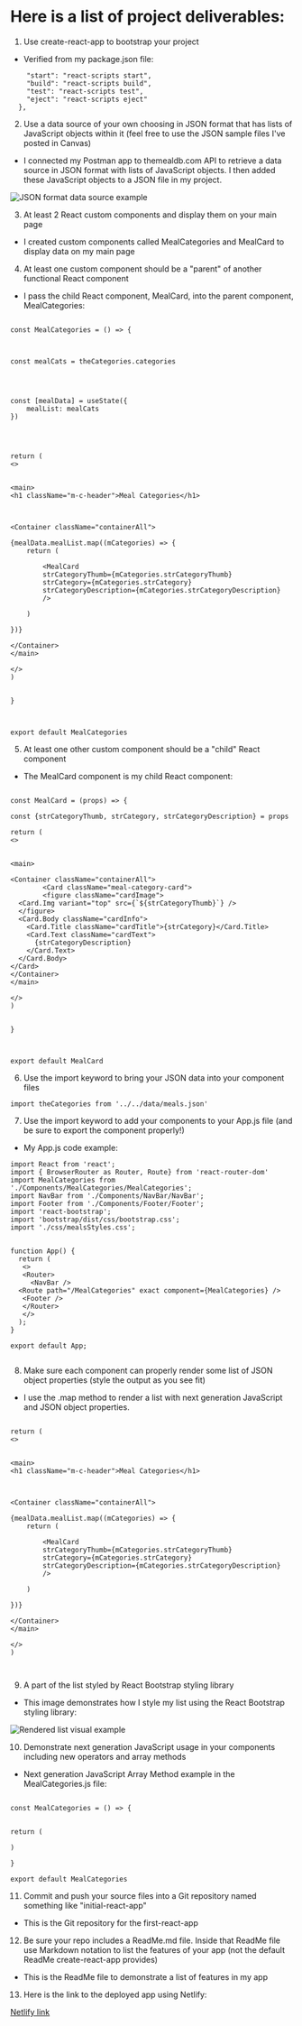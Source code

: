 
# Here is a list of project deliverables: 



1. Use create-react-app to bootstrap your project

* Verified from my package.json file: 

```"scripts": {  
    "start": "react-scripts start",  
    "build": "react-scripts build",
    "test": "react-scripts test",
    "eject": "react-scripts eject"
  },
```




2. Use a data source of your own choosing in JSON format that has lists of JavaScript objects within it (feel free to use the JSON sample files I've posted in Canvas)

* I connected my Postman app to themealdb.com API to retrieve a data source in JSON format with lists of JavaScript objects. I then added these JavaScript objects to a JSON file in my project.  

![JSON format data source example](src/images/jsondata.PNG)


3. At least 2 React custom components and display them on your main page

* I created custom components called MealCategories and MealCard to display data on my main page

4. At least one custom component should be a "parent" of another functional React component

* I pass the child React component, MealCard, into the parent component, MealCategories: 


``` 

const MealCategories = () => {



const mealCats = theCategories.categories




const [mealData] = useState({
    mealList: mealCats
})

 


return (
<>


<main>
<h1 className="m-c-header">Meal Categories</h1>



<Container className="containerAll">
  
{mealData.mealList.map((mCategories) => {
    return (

        <MealCard
        strCategoryThumb={mCategories.strCategoryThumb}
        strCategory={mCategories.strCategory} 
        strCategoryDescription={mCategories.strCategoryDescription}
        />

    )
    
})}

</Container>
</main>

</>
)


}



export default MealCategories 

```



5. At least one other custom component should be a "child" React component

* The MealCard component is my child React component:

``` 

const MealCard = (props) => {

const {strCategoryThumb, strCategory, strCategoryDescription} = props

return (
<>


<main>

<Container className="containerAll">
        <Card className="meal-category-card">
        <figure className="cardImage">
  <Card.Img variant="top" src={`${strCategoryThumb}`} />
  </figure>
  <Card.Body className="cardInfo">
    <Card.Title className="cardTitle">{strCategory}</Card.Title>
    <Card.Text className="cardText">
      {strCategoryDescription}
    </Card.Text>
  </Card.Body>
</Card>
</Container>
</main>

</>
)


}



export default MealCard

```


6. Use the import keyword to bring your JSON data into your component files

`import theCategories from '../../data/meals.json'`


7. Use the import keyword to add your components to your App.js file (and be sure to export the component properly!)

* My App.js code example: 

```
import React from 'react';
import { BrowserRouter as Router, Route} from 'react-router-dom'
import MealCategories from './Components/MealCategories/MealCategories';
import NavBar from './Components/NavBar/NavBar';
import Footer from './Components/Footer/Footer'; 
import 'react-bootstrap';
import 'bootstrap/dist/css/bootstrap.css';
import './css/mealsStyles.css'; 


function App() {
  return (
   <>
   <Router>
     <NavBar />
  <Route path="/MealCategories" exact component={MealCategories} />
   <Footer />
   </Router>
   </>
  );
}

export default App;


```


8. Make sure each component can properly render some list of JSON object properties (style the output as you see fit)

* I use the .map method to render a list with next generation JavaScript and JSON object properties. 


``` 

return (
<>


<main>
<h1 className="m-c-header">Meal Categories</h1>



<Container className="containerAll">
  
{mealData.mealList.map((mCategories) => {
    return (

        <MealCard
        strCategoryThumb={mCategories.strCategoryThumb}
        strCategory={mCategories.strCategory} 
        strCategoryDescription={mCategories.strCategoryDescription}
        />

    )
    
})}

</Container>
</main>

</>
)



```

9. A part of the list styled by React Bootstrap styling library

* This image demonstrates how I style my list using the React Bootstrap styling library: 

![Rendered list visual example](src/images/customlist.PNG)


10. Demonstrate next generation JavaScript usage in your components including new operators and array methods

* Next generation JavaScript Array Method example in the MealCategories.js file: 


``` 

const MealCategories = () => {


return (

)

}

export default MealCategories 

```




11. Commit and push your source files into a Git repository named something like "initial-react-app"

* This is the Git repository for the first-react-app


12. Be sure your repo includes a ReadMe.md file.  Inside that ReadMe file use Markdown notation to list the features of your app (not the default ReadMe create-react-app provides)

* This is the ReadMe file to demonstrate a list of features in my app


13. Here is the link to the deployed app using Netlify: 


[Netlify link](https://first-react-meals-app.netlify.app/)